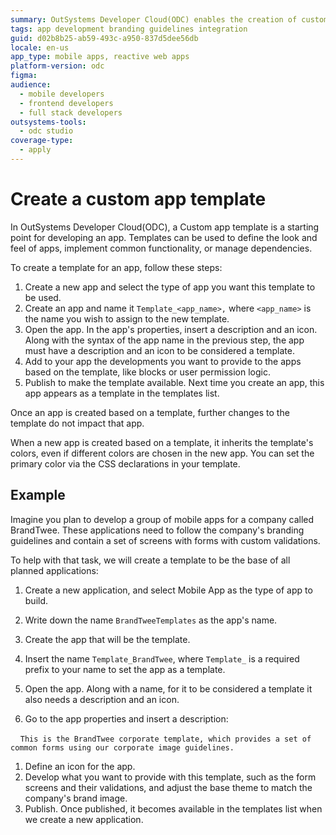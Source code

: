 ```yaml
---
summary: OutSystems Developer Cloud(ODC) enables the creation of custom app templates to streamline app development with predefined functionalities and aesthetics.
tags: app development branding guidelines integration
guid: d02b8b25-ab59-493c-a950-837d5dee56db
locale: en-us
app_type: mobile apps, reactive web apps
platform-version: odc
figma:
audience:
  - mobile developers
  - frontend developers
  - full stack developers
outsystems-tools:
  - odc studio
coverage-type:
  - apply
---
```


# Create a custom app template

In OutSystems Developer Cloud(ODC), a Custom app template is a starting point for developing an app. Templates can be used to define the look and feel of apps, implement common functionality, or manage dependencies.

To create a template for an app, follow these steps:

1. Create a new app and select the type of app you want this template to be used.
1. Create an app and name it `Template_<app_name>,` where `<app_name>` is the name you wish to assign to the new template.
1. Open the app. In the app's properties, insert a description and an icon. Along with the syntax of the app name in the previous step, the app must have a description and an icon to be considered a template.
1. Add to your app the developments you want to provide to the apps based on the template, like blocks or user permission logic.
1. Publish to make the template available. Next time you create an app, this app appears as a template in the templates list.

Once an app is created based on a template, further changes to the template do not impact that app.

When a new app is created based on a template, it inherits the template's colors, even if different colors are chosen in the new app. You can set the primary color via the  CSS declarations in your template.

## Example

Imagine you plan to develop a group of mobile apps for a company called BrandTwee. These applications need to follow the company's branding guidelines and contain a set of screens with forms with custom validations.

To help with that task, we will create a template to be the base of all planned applications:

1. Create a new application, and select Mobile App as the type of app to build.

1. Write down the name `BrandTweeTemplates` as the app's name.

1. Create the app that will be the template.

1. Insert the name `Template_BrandTwee`, where `Template_` is a required prefix to your name to set the app as a template.

1. Open the app. Along with a name, for it to be considered a template it also needs a description and an icon.

1. Go to the app properties and insert a description:

    `This is the BrandTwee corporate template, which provides a set of common forms using our corporate image guidelines.`

1. Define an icon for the app.
1. Develop what you want to provide with this template, such as the form screens and their validations, and adjust the base theme to match the company's brand image. 
1. Publish. Once published, it becomes available in the templates list when we create a new application.


